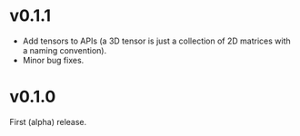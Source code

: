 # v0.1.1

  - Add tensors to APIs (a 3D tensor is just a collection of 2D matrices with a naming convention).
  - Minor bug fixes.

# v0.1.0

First (alpha) release.

